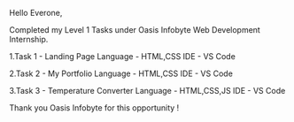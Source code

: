 Hello Everone,

Completed my Level 1 Tasks under Oasis Infobyte Web Development Internship.

1.Task 1 - Landing Page
  Language - HTML,CSS
  IDE - VS Code

2.Task 2 - My Portfolio
  Language - HTML,CSS
  IDE - VS Code

3.Task 3 - Temperature Converter
  Language - HTML,CSS,JS
  IDE - VS Code

Thank you Oasis Infobyte for this opportunity !
